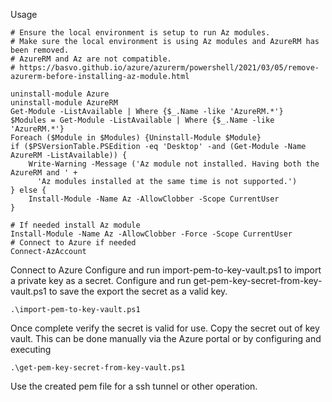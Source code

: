 Usage

```
# Ensure the local environment is setup to run Az modules.
# Make sure the local environment is using Az modules and AzureRM has been removed.
# AzureRM and Az are not compatible.
# https://basvo.github.io/azure/azurerm/powershell/2021/03/05/remove-azurerm-before-installing-az-module.html

uninstall-module Azure
uninstall-module AzureRM
Get-Module -ListAvailable | Where {$_.Name -like 'AzureRM.*'}
$Modules = Get-Module -ListAvailable | Where {$_.Name -like 'AzureRM.*'}
Foreach ($Module in $Modules) {Uninstall-Module $Module}
if ($PSVersionTable.PSEdition -eq 'Desktop' -and (Get-Module -Name AzureRM -ListAvailable)) {
    Write-Warning -Message ('Az module not installed. Having both the AzureRM and ' +
      'Az modules installed at the same time is not supported.')
} else {
    Install-Module -Name Az -AllowClobber -Scope CurrentUser
}

# If needed install Az module
Install-Module -Name Az -AllowClobber -Force -Scope CurrentUser
# Connect to Azure if needed 
Connect-AzAccount
```


Connect to Azure
Configure and run import-pem-to-key-vault.ps1 to import a private key as a secret.
Configure and run get-pem-key-secret-from-key-vault.ps1 to save the export the secret as a valid key.

```.\import-pem-to-key-vault.ps1```

Once complete verify the secret is valid for use.
Copy the secret out of key vault. This can be done manually via the Azure portal or by configuring and executing 

```.\get-pem-key-secret-from-key-vault.ps1``` 

Use the created pem file for a ssh tunnel or other operation. 